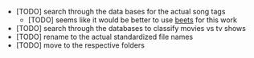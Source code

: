 * [TODO] search through the data bases for the actual song tags
	* [TODO] seems like it would be better to use [beets](https://github.com/beetbox/beets) for this work
* [TODO] search through the databases to classify movies vs tv shows
* [TODO] rename to the actual standardized file names
* [TODO] move to the respective folders
